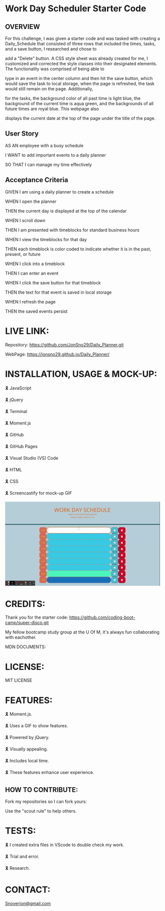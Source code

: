 # Work Day Scheduler Starter Code

## OVERVIEW

For this challenge, I was given a starter code and was tasked with creating a Daily_Schedule that consisted of three rows that included the times, tasks, and a save button, I researched and chose to

add a "Delete" button. A CSS style sheet was already created for me, I customized and corrected the style classes into their designated elements. The functionality was comprised of being able to 

type in an event in the center column and then hit the save button, which would save the task to local storage, when the page is refreshed, the task would still remain on the page. Additionally, 

for the tasks, the background color of all past time is light blue, the background of the current time is aqua green, and the backgrounds of all future times are royal blue. This webpage also 

displays the current date at the top of the page under the title of the page.

## User Story

AS AN employee with a busy schedule

I WANT to add important events to a daily planner

SO THAT I can manage my time effectively

## Acceptance Criteria

GIVEN I am using a daily planner to create a schedule

WHEN I open the planner

THEN the current day is displayed at the top of the calendar

WHEN I scroll down

THEN I am presented with timeblocks for standard business hours

WHEN I view the timeblocks for that day

THEN each timeblock is color coded to indicate whether it is in the past, present, or future

WHEN I click into a timeblock

THEN I can enter an event

WHEN I click the save button for that timeblock

THEN the text for that event is saved in local storage

WHEN I refresh the page

THEN the saved events persist

# LIVE LINK:

Repository: https://github.com/JonSno29/Daily_Planner.git

WebPage: https://jonsno29.github.io/Daily_Planner/

# INSTALLATION, USAGE & MOCK-UP:

🎗 JavaScript

🎗 jQuery

🎗 Terminal

🎗 Moment.js

🎗 GitHub

🎗 GitHub Pages

🎗 Visual Studio (VS) Code

🎗 HTML

🎗 CSS

🎗 Screencastify for mock-up GIF

![](ScheduleMU.gif)
 
# CREDITS:

Thank you for the starter code: https://github.com/coding-boot-camp/super-disco.git

My fellow bootcamp study group at the U Of M, it's always fun collaborating with eachother.

MDN DOCUMENTS:

# LICENSE:

MIT LICENSE

# FEATURES:

🎗 Moment.js.

🎗 Uses a GIF to show features.

🎗 Powered by jQuery.

🎗 Visually appealing.

🎗 Includes local time.

🎗 These features enhance user experience.

## HOW TO CONTRIBUTE:

Fork my repositories so I can fork yours:

Use the "scout rule" to help others.

# TESTS:

🎗 I created extra files in VScode to double check my work.

🎗 Trial and error.

🎗 Research.

# CONTACT:

Snoverjon@gmail.com
